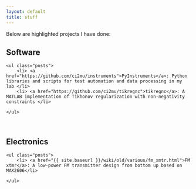 ```yaml
---
layout: default
title: stuff
---
```


Below are highlighted projects I have done: 

<div id="home">

  <h2><i class="icon-beaker"></i>Software</h2>

    <ul class="posts">
        <li> <a href="https://github.com/ci2mu/instruments">PyInstruments</a>: Python libraries and scripts for test automation and data processing in my lab </li>
        <li> <a href="https://github.com/ci2mu/tikregnc">tikregnc</a>: A MATLAB implementation of Tikhonov regularization with non-negativity constraints </li>
        
    </ul>
<br />
  <h2><i class="icon-beaker"></i>Electronics</h2>

    <ul class="posts">
        <li> <a href="{{ site.baseurl }}/wiki/old/various/fm_xmtr.html">FM xtmr</a>: A low-power FM transmitter design from bottom up based on MAX2606</li>
        
    </ul>
</div>
